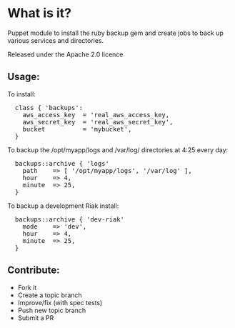 What is it?
===========

Puppet module to install the ruby backup gem and create jobs to back up various
services and directories.

Released under the Apache 2.0 licence

Usage:
------

To install:
<pre>
  class { 'backups': 
    aws_access_key  = 'real_aws_access_key,
    aws_secret_key  = 'real_aws_secret_key',
    bucket          = 'mybucket',
  }
</pre>

To backup the /opt/myapp/logs and /var/log/ directories at 4:25 every day:
<pre>
  backups::archive { 'logs'
    path    => [ '/opt/myapp/logs', '/var/log' ],
    hour    => 4,
    minute  => 25,
  }
</pre>

To backup a development Riak install:
<pre>
  backups::archive { 'dev-riak'
    mode    => 'dev',
    hour    => 4,
    minute  => 25,
  }
</pre>

Contribute:
-----------
* Fork it
* Create a topic branch
* Improve/fix (with spec tests)
* Push new topic branch
* Submit a PR
